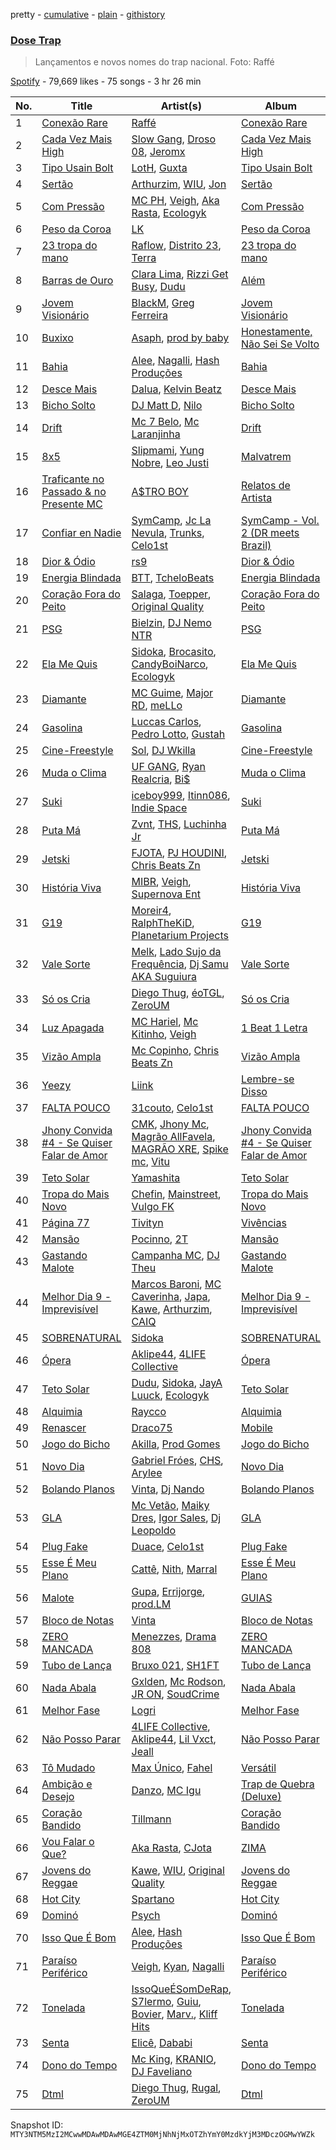 pretty - [cumulative](/playlists/cumulative/37i9dQZF1DWWlW7KLhEhCZ.md) - [plain](/playlists/plain/37i9dQZF1DWWlW7KLhEhCZ) - [githistory](https://github.githistory.xyz/mackorone/spotify-playlist-archive/blob/main/playlists/plain/37i9dQZF1DWWlW7KLhEhCZ)

### [Dose Trap](https://open.spotify.com/playlist/37i9dQZF1DWWlW7KLhEhCZ)

> Lançamentos e novos nomes do trap nacional\. Foto: Raffé

[Spotify](https://open.spotify.com/user/spotify) - 79,669 likes - 75 songs - 3 hr 26 min

| No. | Title | Artist(s) | Album | Length |
|---|---|---|---|---|
| 1 | [Conexão Rare](https://open.spotify.com/track/3A4SgUBQVRtNDmZ5fzj5HH) | [Raffé](https://open.spotify.com/artist/0BMccF4OSgl180EzdVFY9m) | [Conexão Rare](https://open.spotify.com/album/4kBwsmJ15KE8I2gJsIcFfR) | 2:32 |
| 2 | [Cada Vez Mais High](https://open.spotify.com/track/0eYNaqwlF2QfhKNTgvTsz7) | [Slow Gang](https://open.spotify.com/artist/7yeB6oM65lMbOBhPsu5fzq), [Droso 08](https://open.spotify.com/artist/6ldzMYF94YeCpiQuRFyJpw), [Jeromx](https://open.spotify.com/artist/1JsO6jl39B2T5atgizV44y) | [Cada Vez Mais High](https://open.spotify.com/album/7FCHFePNCMgNYNL4XjiLL5) | 3:21 |
| 3 | [Tipo Usain Bolt](https://open.spotify.com/track/2KPezBAO02ESHF0IBxFKnL) | [LotH](https://open.spotify.com/artist/15A5puZmE1MlaK7aFWfL0a), [Guxta](https://open.spotify.com/artist/3LutKkAZcYI7vS81R2yJjy) | [Tipo Usain Bolt](https://open.spotify.com/album/0RKUtGc7L0jaScyGn7FHZq) | 3:18 |
| 4 | [Sertão](https://open.spotify.com/track/2mB2qZpLCkvNSrZDLKIf78) | [Arthurzim](https://open.spotify.com/artist/60chcKrdgEA7TZbi4fWVri), [WIU](https://open.spotify.com/artist/3MrDVzg7ZXaYMyQmbDInr7), [Jon](https://open.spotify.com/artist/6wbfgVgq74I6BveSPkyC2t) | [Sertão](https://open.spotify.com/album/5Fu3sGyXSd1ryjLoKgX5aD) | 4:06 |
| 5 | [Com Pressão](https://open.spotify.com/track/6Ww1KjoOVgur1lFJxN6ZAf) | [MC PH](https://open.spotify.com/artist/4PLdCloYxu2bMKfuuB9lI5), [Veigh](https://open.spotify.com/artist/4YqwRbMLqGHRHLS1w2ZKse), [Aka Rasta](https://open.spotify.com/artist/1beK7BpUs2hTagfzLUb1HB), [Ecologyk](https://open.spotify.com/artist/1mohmQWtxDNZcBGkfxG4eW) | [Com Pressão](https://open.spotify.com/album/1p8Zf8GdClzaFEnkHQ2UMj) | 3:08 |
| 6 | [Peso da Coroa](https://open.spotify.com/track/3pK1RUpnusJfk1lM9Gjobb) | [LK](https://open.spotify.com/artist/1NwOxFPX8X4zAp6gF4K8DD) | [Peso da Coroa](https://open.spotify.com/album/5FHYIG4XinCUMbbWjayrCX) | 2:37 |
| 7 | [23 tropa do mano](https://open.spotify.com/track/6MYMpWviaGGXaSEQtlmb69) | [Raflow](https://open.spotify.com/artist/6NHJLHGyF86wd4DT8fNqD0), [Distrito 23](https://open.spotify.com/artist/5itNRAG8DPcD6Yrm1rFPLv), [Terra](https://open.spotify.com/artist/0wTyCMz1sLbxVNN0OP18oW) | [23 tropa do mano](https://open.spotify.com/album/11Nqy7tN74K2MReZ6vAmri) | 2:21 |
| 8 | [Barras de Ouro](https://open.spotify.com/track/3nsZRMOxSCczFA9YCSfNty) | [Clara Lima](https://open.spotify.com/artist/4XdUyu7YX6zgKLi34JYQSG), [Rizzi Get Busy](https://open.spotify.com/artist/4VlgWkOGAvRh8Ke38UvqgO), [Dudu](https://open.spotify.com/artist/5Ynf8bbQV9ICbK3vZoPxGF) | [Além](https://open.spotify.com/album/6lphcExMxtb7BIIwrOFPTB) | 2:52 |
| 9 | [Jovem Visionário](https://open.spotify.com/track/1oSAAHputyZiGC01UlDiGa) | [BlackM](https://open.spotify.com/artist/5EuR4RmPcrxFPlwCMmUS7m), [Greg Ferreira](https://open.spotify.com/artist/2e8RAcYXYt5IStoaaQWcG8) | [Jovem Visionário](https://open.spotify.com/album/6DL2HxoV0WETGZmMP1ExJa) | 2:31 |
| 10 | [Buxixo](https://open.spotify.com/track/7cswkuNpLyyJSjn4miyLPc) | [Asaph](https://open.spotify.com/artist/2L5qzS8AVHdTtphFpjFYjI), [prod by baby](https://open.spotify.com/artist/2lW4v8QBN9C7ENq22OTS9V) | [Honestamente, Não Sei Se Volto](https://open.spotify.com/album/4SeI5cTxf6xHYjmMG4sBJT) | 1:55 |
| 11 | [Bahia](https://open.spotify.com/track/5owa9sHRDBAS2cLuV206xy) | [Alee](https://open.spotify.com/artist/6rk6Izp6o42fUdE0jRqAP4), [Nagalli](https://open.spotify.com/artist/6TPJK8tv3AKKSsw0lENTQk), [Hash Produções](https://open.spotify.com/artist/4BZ0ACrHCLropCpHJypPvV) | [Bahia](https://open.spotify.com/album/5Rt4zzyB0s5OK99uAt4mRU) | 2:42 |
| 12 | [Desce Mais](https://open.spotify.com/track/1aMil9QPaKjAxVTIYbC46x) | [Dalua](https://open.spotify.com/artist/7awGveT87ZP4UoZxuv0zym), [Kelvin Beatz](https://open.spotify.com/artist/5Gz8hDrCVmy6jaConCCKCG) | [Desce Mais](https://open.spotify.com/album/7rXCjzZY0maUWooN6sQsfY) | 2:16 |
| 13 | [Bicho Solto](https://open.spotify.com/track/1hppsF1Yb1WNuMK28Boguc) | [DJ Matt D](https://open.spotify.com/artist/1rIc4yTieeRq25NA3T8RQ5), [Nilo](https://open.spotify.com/artist/5uD6uRKj2xYxpqx8bscaco) | [Bicho Solto](https://open.spotify.com/album/2Wma4pTFGzWmhdvIBAZtQy) | 2:39 |
| 14 | [Drift](https://open.spotify.com/track/04ztYC0emWbUtJC9YcBb1q) | [Mc 7 Belo](https://open.spotify.com/artist/48HM9dIFLIwnmNlXW5KBy7), [Mc Laranjinha](https://open.spotify.com/artist/1JJq541frMPfUIQiUoVrnp) | [Drift](https://open.spotify.com/album/2MZD3ymrHdJHYpotJeWNad) | 2:17 |
| 15 | [8x5](https://open.spotify.com/track/42LoQtPvGxvZMRD9ltWkaa) | [Slipmami](https://open.spotify.com/artist/1tnx55teqOt1cV6IlKcgNs), [Yung Nobre](https://open.spotify.com/artist/1zRwEApJZMUKUZDPYTNsrB), [Leo Justi](https://open.spotify.com/artist/1puzPcrOHKTMQ6KTuYfqU0) | [Malvatrem](https://open.spotify.com/album/1ZPKYFpymZKgLc0T0Z9WDL) | 2:55 |
| 16 | [Traficante no Passado & no Presente MC](https://open.spotify.com/track/7H7KVuFnOVHX8H1r8hTCJo) | [A$TRO BOY](https://open.spotify.com/artist/7fuqRvWuhmmFzqNPqZdZwE) | [Relatos de Artista](https://open.spotify.com/album/3bgJxxcUQagkFKffyZCV18) | 1:10 |
| 17 | [Confiar en Nadie](https://open.spotify.com/track/3p0wsEbKEy5jwEwtNCyWRN) | [SymCamp](https://open.spotify.com/artist/2HSd4mxyhiYrKnMkluyjV4), [Jc La Nevula](https://open.spotify.com/artist/6KBhywwNM5dStjqjHeNndc), [Trunks](https://open.spotify.com/artist/6CAOElXrWvhb594GKitCch), [Celo1st](https://open.spotify.com/artist/6RC5tRbakJ46EExHuPmxzK) | [SymCamp \- Vol\. 2 \(DR meets Brazil\)](https://open.spotify.com/album/7hJYWUSuPc6Z00l7815OQ4) | 2:52 |
| 18 | [Dior & Ódio](https://open.spotify.com/track/6eRYIYc9K4GkrhgTaqmWGr) | [rs9](https://open.spotify.com/artist/3pg4wlhwWAUDvmONc1O0i9) | [Dior & Ódio](https://open.spotify.com/album/6kkkFO0cUN1mGlOtK0Jk3f) | 2:22 |
| 19 | [Energia Blindada](https://open.spotify.com/track/5beWsnXM3MLSwmegmR0Ahn) | [BTT](https://open.spotify.com/artist/7dZiTIzdwJvG7AFzZSTec5), [TcheloBeats](https://open.spotify.com/artist/1jsSoxl3CZZjIEplGDBd3B) | [Energia Blindada](https://open.spotify.com/album/1lROd9OLxdwOZKP4PewKKe) | 2:58 |
| 20 | [Coração Fora do Peito](https://open.spotify.com/track/5iaqqaI14TizAGLcY7fduI) | [Salaga](https://open.spotify.com/artist/4Pqz6aZYK7On1mzad1vjeG), [Toepper](https://open.spotify.com/artist/2GF7qsjsk8GXGYezCljjNF), [Original Quality](https://open.spotify.com/artist/5ZTnWo7IY6rdIxm6aTSR84) | [Coração Fora do Peito](https://open.spotify.com/album/5jL7XhRAYXArd4UUnFXFMW) | 2:49 |
| 21 | [PSG](https://open.spotify.com/track/0tqO1MBpRPPk6oF9VuHtIs) | [Bielzin](https://open.spotify.com/artist/2vWGxqWbGgmgxVDZ5CBvBP), [DJ Nemo NTR](https://open.spotify.com/artist/7LioJE25SJYNLAFe1Opar0) | [PSG](https://open.spotify.com/album/7CXRExkP237yg0IcXS5IHl) | 2:19 |
| 22 | [Ela Me Quis](https://open.spotify.com/track/0VmHtAcOXmPO7KGle2PxEi) | [Sidoka](https://open.spotify.com/artist/7EyzyrMNgqiK8bMrbkOT9l), [Brocasito](https://open.spotify.com/artist/6ixe2JpfacOq9BvkwQ9rXM), [CandyBoiNarco](https://open.spotify.com/artist/5rFhngLLknG7fm5OUEO2Ze), [Ecologyk](https://open.spotify.com/artist/1mohmQWtxDNZcBGkfxG4eW) | [Ela Me Quis](https://open.spotify.com/album/6FLw6r7vhqO8j1pFGG9EvD) | 3:18 |
| 23 | [Diamante](https://open.spotify.com/track/1Ow0D2ktm4rT28oxe4BUR4) | [MC Guime](https://open.spotify.com/artist/3ge4xOaKvWfhRwgx0Rldov), [Major RD](https://open.spotify.com/artist/76hYPcWML9NGEh8LashwT5), [meLLo](https://open.spotify.com/artist/5e9fQ7H6ynkMPiZM2ADQDm) | [Diamante](https://open.spotify.com/album/5hZTiUn0LUaOBEXYPCA4W8) | 2:47 |
| 24 | [Gasolina](https://open.spotify.com/track/27QbHc3LO4fnFhP0Hh2DRK) | [Luccas Carlos](https://open.spotify.com/artist/5WFFFHVqeVk5tLuYh2KjQy), [Pedro Lotto](https://open.spotify.com/artist/23ot0eI6ByBW6LrlBfr2bm), [Gustah](https://open.spotify.com/artist/0nzfP49X2nrzmmkwZf180L) | [Gasolina](https://open.spotify.com/album/5gzX6kXfruVKsEkefvRN5T) | 3:21 |
| 25 | [Cine\-Freestyle](https://open.spotify.com/track/3iUTq5OLnMmkmLvS9wpvYL) | [Sol](https://open.spotify.com/artist/5ilajOdd3AoPqjku80Jc20), [DJ Wkilla](https://open.spotify.com/artist/5nHUlAMjYkOtzSvqwzcdUW) | [Cine\-Freestyle](https://open.spotify.com/album/5rmqSAzctokPOIBtWjh3GL) | 3:03 |
| 26 | [Muda o Clima](https://open.spotify.com/track/5rRiLKbeO2Lb6FeId5eERS) | [UF GANG](https://open.spotify.com/artist/4yIsCbR2dnX4UbeAy1UDp3), [Ryan Realcria](https://open.spotify.com/artist/24km46riM1Ch9H1eNDQcuX), [Bi$](https://open.spotify.com/artist/3PLe9jQKKCodC1Q6kB5MdA) | [Muda o Clima](https://open.spotify.com/album/7hWHZGvxbVWN8tbxZJv3rr) | 2:30 |
| 27 | [Suki](https://open.spotify.com/track/4YXRQika6BaIIPNkoVm8bK) | [iceboy999](https://open.spotify.com/artist/1PK0jb0W4nrxZItuuCUwXK), [Itinn086](https://open.spotify.com/artist/3E0XZ7RrFpI5jVamigv02T), [Indie Space](https://open.spotify.com/artist/0W1Rb8JlinMAExLtluwWxr) | [Suki](https://open.spotify.com/album/0udwMscf3Bf081oZrO4BSZ) | 2:09 |
| 28 | [Puta Má](https://open.spotify.com/track/5dlsn3Rra8eUz4vqM7vV9I) | [Zvnt](https://open.spotify.com/artist/7IAvWOym99EaN5yJShXCDZ), [THS](https://open.spotify.com/artist/3mI838insJsm1g7P3EsQW4), [Luchinha Jr](https://open.spotify.com/artist/5v2bQ2dsdQmr2ARUYwnDHX) | [Puta Má](https://open.spotify.com/album/3x8eKSOj7x9ruB8Sh6uEZ4) | 2:07 |
| 29 | [Jetski](https://open.spotify.com/track/1RrklvAkbL0dtlTdGp5MET) | [FJOTA](https://open.spotify.com/artist/2EaN7Ag32d6Cfh2qldaKwW), [PJ HOUDINI](https://open.spotify.com/artist/3nfVTPYDnppERKGCRS4vim), [Chris Beats Zn](https://open.spotify.com/artist/0YOr5sV4zMMyj5xviWiFjW) | [Jetski](https://open.spotify.com/album/6sTg9Qf2dPypBA5G48cc2m) | 2:00 |
| 30 | [História Viva](https://open.spotify.com/track/7m152HAOwXAVINMeAWeIAH) | [MIBR](https://open.spotify.com/artist/47DQHEqqDAc2b6IXbjSxbj), [Veigh](https://open.spotify.com/artist/4YqwRbMLqGHRHLS1w2ZKse), [Supernova Ent](https://open.spotify.com/artist/3prRKGJz16RRMRSIM97nHw) | [História Viva](https://open.spotify.com/album/2JnPvhij5LOv5NuDDBxTEJ) | 3:07 |
| 31 | [G19](https://open.spotify.com/track/7leBjfWI2ofnMeEWLqVSer) | [Moreir4](https://open.spotify.com/artist/67Ly0I5kLhLHjlT6L2dJTW), [RalphTheKiD](https://open.spotify.com/artist/6Hmszyqw2GWY3X0yt0k1lw), [Planetarium Projects](https://open.spotify.com/artist/1hlveAkped8r2RE3HU4WFm) | [G19](https://open.spotify.com/album/3tCs26KwquFJnxajDGWSON) | 2:16 |
| 32 | [Vale Sorte](https://open.spotify.com/track/3Y5SAKvIjcy4FUsUvy60Lq) | [Melk](https://open.spotify.com/artist/468sASOdHUVTemljKTwVlU), [Lado Sujo da Frequência](https://open.spotify.com/artist/6aPW50hBX6ZLc5QTgor7Wh), [Dj Samu AKA Suguiura](https://open.spotify.com/artist/2ho4L2JrmN8G77BI2Nh5Xs) | [Vale Sorte](https://open.spotify.com/album/6VueN64hndiwQJZLGWBMcA) | 2:49 |
| 33 | [Só os Cria](https://open.spotify.com/track/3tOTG0PIvt8MoNybb3p6Nr) | [Diego Thug](https://open.spotify.com/artist/4XJyjyOJnsvtZEi5isgKSw), [éoTGL](https://open.spotify.com/artist/5h32OOrRYLBSUfE7COLjfx), [ZeroUM](https://open.spotify.com/artist/6iMqvz6RouFq1o4IHJ7HVy) | [Só os Cria](https://open.spotify.com/album/3D50MaJtwqQyyjZv32azE2) | 2:42 |
| 34 | [Luz Apagada](https://open.spotify.com/track/7vT7jEmtlRnKNThbgRxug6) | [MC Hariel](https://open.spotify.com/artist/0pcoadNMmvrUyab1RxWBoV), [Mc Kitinho](https://open.spotify.com/artist/1d2PrJ5wELpihT8yrwH4mO), [Veigh](https://open.spotify.com/artist/4YqwRbMLqGHRHLS1w2ZKse) | [1 Beat 1 Letra](https://open.spotify.com/album/2GjSmvspkIe32HTVw8rpOS) | 3:24 |
| 35 | [Vizão Ampla](https://open.spotify.com/track/7A0kLj0qCgrOhrAtrTc0e4) | [Mc Copinho](https://open.spotify.com/artist/1vlXObKcdeNJY7diNyDK9R), [Chris Beats Zn](https://open.spotify.com/artist/0YOr5sV4zMMyj5xviWiFjW) | [Vizão Ampla](https://open.spotify.com/album/0iOzCJ2nb8sQe8mteTY671) | 2:06 |
| 36 | [Yeezy](https://open.spotify.com/track/1qqst8aKtZtA3jSVwzc1gq) | [Liink](https://open.spotify.com/artist/6XAaynGctovNbHNyGohYkA) | [Lembre\-se Disso](https://open.spotify.com/album/6aHP9UPN5rIQZr0MUzAfxz) | 3:40 |
| 37 | [FALTA POUCO](https://open.spotify.com/track/4OjrPYlHrc63TxZbxvlNZU) | [31couto](https://open.spotify.com/artist/7cUn4j1gy5RABIg4KADSbl), [Celo1st](https://open.spotify.com/artist/6RC5tRbakJ46EExHuPmxzK) | [FALTA POUCO](https://open.spotify.com/album/5ZY9JnRai7n30JUCcswitf) | 1:45 |
| 38 | [Jhony Convida \#4 \- Se Quiser Falar de Amor](https://open.spotify.com/track/0V9FtpyDuKBWhOQ9D6n66J) | [CMK](https://open.spotify.com/artist/6QmnOxsr8M6iD5Zqpb2src), [Jhony Mc](https://open.spotify.com/artist/4hTGLEnPwUsmgakVoSo9Ww), [Magrão AllFavela](https://open.spotify.com/artist/1TBurupOpaxZ5iA4uMXEo1), [MAGRÃO XRE](https://open.spotify.com/artist/4k8NJnF9h7zTQbuJBT4lCY), [Spike mc](https://open.spotify.com/artist/6IKkwvOar68DZ3AZQLW3XP), [Vitu](https://open.spotify.com/artist/7bTFBcrLK1YKjebr457Nrz) | [Jhony Convida \#4 \- Se Quiser Falar de Amor](https://open.spotify.com/album/4LSYYArcJfGHKuUDWGu8tU) | 3:25 |
| 39 | [Teto Solar](https://open.spotify.com/track/08IBqKDBnYMivpc55tjPnb) | [Yamashita](https://open.spotify.com/artist/5aJKizHlj2VReayOZHmHFw) | [Teto Solar](https://open.spotify.com/album/35qA6VqCV2bEKEh7XfjDKG) | 2:34 |
| 40 | [Tropa do Mais Novo](https://open.spotify.com/track/1Afqu53uuGNHKXyCfNIqhW) | [Chefin](https://open.spotify.com/artist/68PYmgkbRP1qZnEWOry7sB), [Mainstreet](https://open.spotify.com/artist/25XJqeReVV38w0tR04GGBd), [Vulgo FK](https://open.spotify.com/artist/27azwwkxutWL1BWMkgNIh0) | [Tropa do Mais Novo](https://open.spotify.com/album/1HDwGbuDmbuu8WJG81cCMV) | 3:21 |
| 41 | [Página 77](https://open.spotify.com/track/4oLSGyNJSCdCNBN9yMV2N8) | [Tivityn](https://open.spotify.com/artist/17eBIeZfCeaETi2IgqQlxE) | [Vivências](https://open.spotify.com/album/3FAmGXwkgx3i03IKsdcuBp) | 3:31 |
| 42 | [Mansão](https://open.spotify.com/track/6qEpRTwMng2D4OiB3SfVne) | [Pocinno](https://open.spotify.com/artist/71jxfnyWB1z0h4ZI5R29xb), [2T](https://open.spotify.com/artist/3ls0I42IWbgbZFnFCfi21m) | [Mansão](https://open.spotify.com/album/3qA1tUjGJ21LFv7rTZf9TJ) | 3:01 |
| 43 | [Gastando Malote](https://open.spotify.com/track/3glVaDq0W1Q6lRj4mY4bDm) | [Campanha MC](https://open.spotify.com/artist/73afrwTwaERzC4iChaDgaY), [DJ Theu](https://open.spotify.com/artist/6FF3Heb2v3FW6kMrW7EfT7) | [Gastando Malote](https://open.spotify.com/album/0evTzHLMP23CYsW2sr1Nz2) | 2:40 |
| 44 | [Melhor Dia 9 \- Imprevisível](https://open.spotify.com/track/7hx1k6RDaibeSPPVYHnOai) | [Marcos Baroni](https://open.spotify.com/artist/65gA1Fzv5EBpFqOezGLupY), [MC Caverinha](https://open.spotify.com/artist/7tojcuXcZ7eBlQjbAc65Ee), [Japa](https://open.spotify.com/artist/3455RNeKZ9giouA4pde2qA), [Kawe](https://open.spotify.com/artist/1TYJOhNSxMOODWiDVhuyZb), [Arthurzim](https://open.spotify.com/artist/60chcKrdgEA7TZbi4fWVri), [CAIQ](https://open.spotify.com/artist/1KWpZUdDFZt8GXdU5Uza3z) | [Melhor Dia 9 \- Imprevisível](https://open.spotify.com/album/308uSWisVb98sne2qdrWo5) | 3:36 |
| 45 | [SOBRENATURAL](https://open.spotify.com/track/3QncTbkiAhGomFf0KHaqlf) | [Sidoka](https://open.spotify.com/artist/7EyzyrMNgqiK8bMrbkOT9l) | [SOBRENATURAL](https://open.spotify.com/album/2CJ5Vpgc8ibMiu0gchg4uL) | 3:12 |
| 46 | [Ópera](https://open.spotify.com/track/5Y5nAka7nWX2teJkh6oK5y) | [Aklipe44](https://open.spotify.com/artist/3Sdc0xD6vTtMz4j6z5tFtz), [4LIFE Collective](https://open.spotify.com/artist/5b0GvhvDm06xgOF2AuOyVn) | [Ópera](https://open.spotify.com/album/4x4EmEYwiLyKdJ3xnc7wrd) | 2:26 |
| 47 | [Teto Solar](https://open.spotify.com/track/0LL0f65AL3cYEopGZYPnuC) | [Dudu](https://open.spotify.com/artist/5Ynf8bbQV9ICbK3vZoPxGF), [Sidoka](https://open.spotify.com/artist/7EyzyrMNgqiK8bMrbkOT9l), [JayA Luuck](https://open.spotify.com/artist/4oxFgud0qa3A1tE6JFpFVp), [Ecologyk](https://open.spotify.com/artist/1mohmQWtxDNZcBGkfxG4eW) | [Teto Solar](https://open.spotify.com/album/6ft3PwbypxEq9WycNgLRGR) | 3:04 |
| 48 | [Alquimia](https://open.spotify.com/track/645tK7yPGLfjBcTvMANzpM) | [Raycco](https://open.spotify.com/artist/4EiUouIqWkYsbRy641SgAJ) | [Alquimia](https://open.spotify.com/album/1EQimLwCueteXnWXTbg08y) | 2:06 |
| 49 | [Renascer](https://open.spotify.com/track/3Gz2djkbK2Jdw4YkYxx6Jm) | [Draco75](https://open.spotify.com/artist/6zJ93Qsu3Lw3poY2BzaWvB) | [Mobile](https://open.spotify.com/album/5kMACxrsVtOv8DEGlQFSE4) | 2:09 |
| 50 | [Jogo do Bicho](https://open.spotify.com/track/4EfCQcyOykgNJxAf1g1K2H) | [Akilla](https://open.spotify.com/artist/4AlpcXJqYvX4ovs4zEb2UB), [Prod Gomes](https://open.spotify.com/artist/2OykwFvrdokATKdUQPGAFA) | [Jogo do Bicho](https://open.spotify.com/album/1SowDroZuixt9Yt6k9HPGT) | 2:38 |
| 51 | [Novo Dia](https://open.spotify.com/track/1kW8kkbjiwuDdSKwvvKKU9) | [Gabriel Fróes](https://open.spotify.com/artist/6yUPIetpn9tCDuGyNDh3Uh), [CHS](https://open.spotify.com/artist/3MHIgk9kofA8ZkNcZoQMpj), [Arylee](https://open.spotify.com/artist/6HuBVS50T7QSKqtXDSFbB9) | [Novo Dia](https://open.spotify.com/album/2Pht2lZ6CxMkk4Z28zUnzo) | 3:35 |
| 52 | [Bolando Planos](https://open.spotify.com/track/0fsVijIFub7LD7D0xTSidg) | [Vinta](https://open.spotify.com/artist/5xcDWx5ijKmZyxlgbtcK0C), [Dj Nando](https://open.spotify.com/artist/6zLxMmshd50T4lPewpA78W) | [Bolando Planos](https://open.spotify.com/album/2pJ1qLw7bHRcDYfub815Nw) | 2:06 |
| 53 | [GLA](https://open.spotify.com/track/6jAyi0z7YVQ7cmBpkYhhph) | [Mc Vetão](https://open.spotify.com/artist/4xGAGNa46HT0pafsiecUQ5), [Maiky Dres](https://open.spotify.com/artist/2quIIcvyt2CtElA3UiHYFr), [Igor Sales](https://open.spotify.com/artist/2EviHZCzRfYkqh0yzn8GXw), [Dj Leopoldo](https://open.spotify.com/artist/2M52eKgaUDTtOV11sxXk1o) | [GLA](https://open.spotify.com/album/2PJhEgeZ2nBZxL7w7S14vy) | 2:52 |
| 54 | [Plug Fake](https://open.spotify.com/track/77OSKeSazmzUTefLereoLg) | [Duace](https://open.spotify.com/artist/2SsXx3dW4xOoDQ1TxOCE4S), [Celo1st](https://open.spotify.com/artist/6RC5tRbakJ46EExHuPmxzK) | [Plug Fake](https://open.spotify.com/album/5D1zmtq5C7PGzXhEgBjs3X) | 2:20 |
| 55 | [Esse É Meu Plano](https://open.spotify.com/track/54q3siAAog7qnLhUPnWvSr) | [Cattê](https://open.spotify.com/artist/3zDcpCuml9h74aIOs8Gx2W), [Nith](https://open.spotify.com/artist/3OZbEO1ofELMzNrleV5Umb), [Marral](https://open.spotify.com/artist/3pAK11IqE1QSx1xf4nadtC) | [Esse É Meu Plano](https://open.spotify.com/album/4qitJOG6xFWm3h1HAVjeBa) | 2:45 |
| 56 | [Malote](https://open.spotify.com/track/02jwXChHDbvP3TtGvjzZpd) | [Gupa](https://open.spotify.com/artist/0gPKZ63bZVVTekngQ0qLZt), [Errijorge](https://open.spotify.com/artist/5qIaSdndIosiPsZOmkHipG), [prod.LM](https://open.spotify.com/artist/4SbIh2yblZ2yBOw9WwqF50) | [GUIAS](https://open.spotify.com/album/1IcC5UBNjpQZvuSDXFtMEq) | 2:08 |
| 57 | [Bloco de Notas](https://open.spotify.com/track/3Th3ZBWT5qSEOKjGRMHv8K) | [Vinta](https://open.spotify.com/artist/5xcDWx5ijKmZyxlgbtcK0C) | [Bloco de Notas](https://open.spotify.com/album/75cf5PmOUTPxcn3ZHqtedz) | 2:56 |
| 58 | [ZERO MANCADA](https://open.spotify.com/track/0bovoHi2a1wyj63PVAY9dj) | [Menezzes](https://open.spotify.com/artist/7dw3nY1FCvYmcL1LTL1lq6), [Drama 808](https://open.spotify.com/artist/6fNCOhWNXgliXlRJvqYkGm) | [ZERO MANCADA](https://open.spotify.com/album/1SE4EjN9qPKpUmqPWsc7og) | 2:25 |
| 59 | [Tubo de Lança](https://open.spotify.com/track/3npXPVCw42oIzh701YkM90) | [Bruxo 021](https://open.spotify.com/artist/3yofl1khzdO4vkH6tyMg0t), [SH1FT](https://open.spotify.com/artist/4Jd5igGCAn61KCtrznCuCD) | [Tubo de Lança](https://open.spotify.com/album/3nP5nxztp0Pye1NzVcWA94) | 2:09 |
| 60 | [Nada Abala](https://open.spotify.com/track/3XrdhuSL2LTZDTdLnSuBoQ) | [Gxlden](https://open.spotify.com/artist/7B8bcVe9PQZSS633ZQa9qo), [Mc Rodson](https://open.spotify.com/artist/1dMvEh0mf2B6t4LvnzyXp4), [JR ON](https://open.spotify.com/artist/6Z49It3vdzrqiSuu9dxeVA), [SoudCrime](https://open.spotify.com/artist/0Huu7Wxkay3mCaoMuVkRNg) | [Nada Abala](https://open.spotify.com/album/67vR4b6y6IIyshR3cO1a4W) | 2:13 |
| 61 | [Melhor Fase](https://open.spotify.com/track/4FLua0K5SYxcimOi7Py6uf) | [Logri](https://open.spotify.com/artist/1pDdBrq22wMmvTvms7RVEX) | [Melhor Fase](https://open.spotify.com/album/6L0HxGxT6cjhMm0S5QV1d7) | 2:52 |
| 62 | [Não Posso Parar](https://open.spotify.com/track/0obtACkhdIBCOuIVT87mwZ) | [4LIFE Collective](https://open.spotify.com/artist/5b0GvhvDm06xgOF2AuOyVn), [Aklipe44](https://open.spotify.com/artist/3Sdc0xD6vTtMz4j6z5tFtz), [Lil Vxct](https://open.spotify.com/artist/4liBXo1Tt4Zzx7sToYROEZ), [Jeall](https://open.spotify.com/artist/4dL3Sc02sRexL3jylcoGNt) | [Não Posso Parar](https://open.spotify.com/album/2wHwlCUJ3AOtfxMBqWr0PM) | 2:37 |
| 63 | [Tô Mudado](https://open.spotify.com/track/2rM4PoRWLhbqRaPnqvi9i3) | [Max Único](https://open.spotify.com/artist/3BBE6ygahYvS36yLUe6Lhh), [Fahel](https://open.spotify.com/artist/6eBQDBWq5rlP76s4TpOHCC) | [Versátil](https://open.spotify.com/album/74KJcP4LVjg2E3X8yoFX6o) | 2:16 |
| 64 | [Ambição e Desejo](https://open.spotify.com/track/6RAJXjuBuK2SvSmVRPuoG5) | [Danzo](https://open.spotify.com/artist/5ZyT4ZJtpQdihQ7MTMTluE), [MC Igu](https://open.spotify.com/artist/5K854sjdzabwOy9KltU3Po) | [Trap de Quebra \(Deluxe\)](https://open.spotify.com/album/19fuY6ljpmJaymifBNFqDf) | 2:59 |
| 65 | [Coração Bandido](https://open.spotify.com/track/5yEBUQCGq72w9EUsOyQQhM) | [Tillmann](https://open.spotify.com/artist/4ozkb2MvrszWeLI6moQi8h) | [Coração Bandido](https://open.spotify.com/album/5ae4HOcsJcRvW5vh47Xb04) | 2:40 |
| 66 | [Vou Falar o Que?](https://open.spotify.com/track/532c5QACGW10DFZWyNaMKL) | [Aka Rasta](https://open.spotify.com/artist/1beK7BpUs2hTagfzLUb1HB), [CJota](https://open.spotify.com/artist/5qvphJwi72TG198xn5VVYH) | [ZIMA](https://open.spotify.com/album/2jTUSGIQ6bUClribNqzoTf) | 3:03 |
| 67 | [Jovens do Reggae](https://open.spotify.com/track/3HdEOUNuFuoWj06rXpQQ4o) | [Kawe](https://open.spotify.com/artist/1TYJOhNSxMOODWiDVhuyZb), [WIU](https://open.spotify.com/artist/3MrDVzg7ZXaYMyQmbDInr7), [Original Quality](https://open.spotify.com/artist/5ZTnWo7IY6rdIxm6aTSR84) | [Jovens do Reggae](https://open.spotify.com/album/1GJLb6DW0nVTH9rcaCzKgp) | 3:03 |
| 68 | [Hot City](https://open.spotify.com/track/51F79RkXKKxyXxn0WdcpSL) | [Spartano](https://open.spotify.com/artist/5VkAxeOIPrz93DkfyhdHDL) | [Hot City](https://open.spotify.com/album/285dyplMmdf18fGjnRQZak) | 3:07 |
| 69 | [Dominó](https://open.spotify.com/track/7cYAE74uGy0ggBLilqvjxn) | [Psych](https://open.spotify.com/artist/56cqVCO3vabMghliZvW9S1) | [Dominó](https://open.spotify.com/album/1iDKJPSsQbElS3M1jY8hMR) | 2:39 |
| 70 | [Isso Que É Bom](https://open.spotify.com/track/2LUj933qs4IEFzSLLS9aJS) | [Alee](https://open.spotify.com/artist/6rk6Izp6o42fUdE0jRqAP4), [Hash Produções](https://open.spotify.com/artist/4BZ0ACrHCLropCpHJypPvV) | [Isso Que É Bom](https://open.spotify.com/album/5FtV4axHZhRLHjT33tpaMk) | 2:35 |
| 71 | [Paraíso Periférico](https://open.spotify.com/track/0piW8h3hjHkKfEJu6LzU7j) | [Veigh](https://open.spotify.com/artist/4YqwRbMLqGHRHLS1w2ZKse), [Kyan](https://open.spotify.com/artist/05qCf6M7E7AxizHVmrcPqh), [Nagalli](https://open.spotify.com/artist/6TPJK8tv3AKKSsw0lENTQk) | [Paraíso Periférico](https://open.spotify.com/album/1TQdoLB4Ys0i4qCw693kZR) | 2:51 |
| 72 | [Tonelada](https://open.spotify.com/track/3L6ubXrVpnxHLyhL8smMkX) | [IssoQueÉSomDeRap](https://open.spotify.com/artist/43DrL9cHm49HEwg85idE2c), [S7lermo](https://open.spotify.com/artist/5yu0eLdIxLm3LvTxqewqhm), [Guiu](https://open.spotify.com/artist/4Ll7ZvCVTwveULVP2Ze0px), [Bovier](https://open.spotify.com/artist/2wUJ1qq1GJ6V9jUeeINIyQ), [Marv.](https://open.spotify.com/artist/2ILWVafy9bA3EsuKqmUZOi), [Kliff Hits](https://open.spotify.com/artist/6gn6AnKY4Tln44F07ejudP) | [Tonelada](https://open.spotify.com/album/0oRDhjSaFLpeATZlQ4Upyq) | 3:45 |
| 73 | [Senta](https://open.spotify.com/track/7iIPFHWNQsPiefonUwoI3k) | [Elicê](https://open.spotify.com/artist/7IWi4NOiLz0JJ0qJhCYLN0), [Dababi](https://open.spotify.com/artist/54UvxZkNZlwt4Gm8JYMg0b) | [Senta](https://open.spotify.com/album/5AYk5IV25N14Qj4FUvxuYu) | 3:16 |
| 74 | [Dono do Tempo](https://open.spotify.com/track/1XEy922wlmhiOW1TQoW3BZ) | [Mc King](https://open.spotify.com/artist/1g2Y9BdMQmy2dp5oLbInjz), [KRANIO](https://open.spotify.com/artist/6J1S0t1vRR7f6wcTWh4Qql), [DJ Faveliano](https://open.spotify.com/artist/53SS1Ab7P1dG97hT8jwAKQ) | [Dono do Tempo](https://open.spotify.com/album/0t34IJmpRmUsiSbBwpTNg1) | 3:29 |
| 75 | [Dtml](https://open.spotify.com/track/5OLrCfwG3L1Xq24FDvIyUV) | [Diego Thug](https://open.spotify.com/artist/4XJyjyOJnsvtZEi5isgKSw), [Rugal](https://open.spotify.com/artist/2rI145bvCczreyC9mvk9hy), [ZeroUM](https://open.spotify.com/artist/6iMqvz6RouFq1o4IHJ7HVy) | [Dtml](https://open.spotify.com/album/2cIDEiDekBHyduSkY1UBVX) | 2:31 |

Snapshot ID: `MTY3NTM5MzI2MCwwMDAwMDAwMGE4ZTM0MjNhNjMxOTZhYmY0MzdkYjM3MDczOGMwYWZk`
